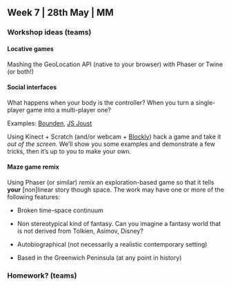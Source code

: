 ## Week 7 | 28th May | MM

### Workshop ideas (teams)

#### Locative games

Mashing the GeoLocation API (native to your browser) with Phaser or Twine (or both!) 

#### Social interfaces

What happens when your body is the controller? When you turn a single-player game into a multi-player one?

Examples: [Bounden](http://playbounden.com), [JS Joust](http://jsjoust.com)

Using Kinect + Scratch (and/or webcam + [Blockly](https://developers.google.com/blockly)) hack a game and take it *out of the screen*. We’ll show you some examples and demonstrate a few tricks, then it’s up to you to make your own.

#### Maze game remix

Using Phaser (or similar) *remix* an exploration-based game so that it tells **your** [non]linear story though space. The work may have one or more of the following features:

* Broken time-space continuum

* Non stereotypical kind of fantasy. Can you imagine a fantasy world that is not derived from Tolkien, Asimov, Disney?

* Autobiographical (not necessarily a realistic contemporary setting)

* Based in the Greenwich Peninsula (at any point in history)

### Homework? (teams)